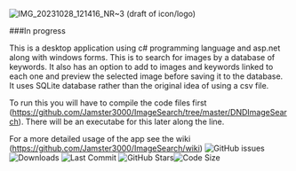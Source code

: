 

![IMG_20231028_121416_NR~3](https://github.com/Jamster3000/ImageSearch/assets/148760154/76c8d1da-f2ff-47b5-9247-b56e10ac4d5b)
(draft of icon/logo)

###In progress

This is a desktop application using c# programming language and asp.net along with windows forms. 
This is to search for images by a database of keywords. It also has an option to add to images and keywords linked to each one and preview the selected image before saving it to the database.
It uses SQLite database rather than the original idea of using a csv file.

To run this you will have to compile the code files first (https://github.com/Jamster3000/ImageSearch/tree/master/DNDImageSearch). There will be an executabe for this later along the line.

For a more detailed usage of the app see the wiki (https://github.com/Jamster3000/ImageSearch/wiki)
![GitHub issues](https://img.shields.io/github/issues/jamster3000/ImageSearch)
![Downloads](https://img.shields.io/github/downloads/jamster3000/ImageSearch/total)
![Last Commit](https://img.shields.io/github/last-commit/jamster3000/ImageSearch)
![GitHub Stars](https://img.shields.io/github/stars/jamster3000/ImageSearch?style=social)![Code Size](https://img.shields.io/github/languages/code-size/jamster3000/ImageSearch)





